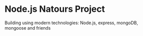 # Node.js Natours Project

Building using modern technologies: Node.js, express, mongoDB, mongoose and friends
